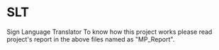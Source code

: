 # SLT
Sign Language Translator
To know how this project works please read project's report in the above files named as "MP_Report".
